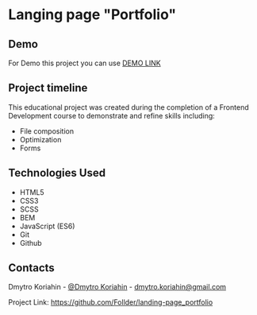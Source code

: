 # Langing page "Portfolio"

## Demo
For Demo this project you can use [DEMO LINK](https://follder.github.io/landing-page_portfolio/)

## Project timeline

This educational project was created during the completion of a Frontend Development course to demonstrate and refine skills including:
- File composition
- Optimization
- Forms

## Technologies Used

- HTML5
- CSS3
- SCSS
- BEM
- JavaScript (ES6)
- Git
- Github

## Contacts

Dmytro Koriahin - [@Dmytro Koriahin](https://github.com/Follder) - [dmytro.koriahin@gmail.com](mailto:dmytro.koriahin@gmail.com)

Project Link: https://github.com/Follder/landing-page_portfolio
